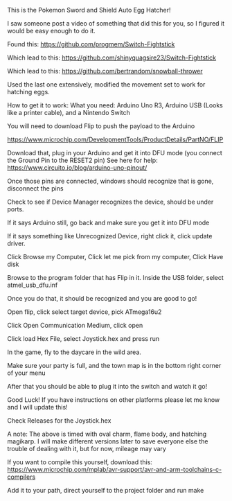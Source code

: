 This is the Pokemon Sword and Shield Auto Egg Hatcher!

I saw someone post a video of something that did this for you, so I figured it would be easy enough to do it. 

Found this:
https://github.com/progmem/Switch-Fightstick

Which lead to this:
https://github.com/shinyquagsire23/Switch-Fightstick

Which lead to this:
https://github.com/bertrandom/snowball-thrower

Used the last one extensively, modified the movement set to work for hatching eggs.

How to get it to work:
What you need: Arduino Uno R3, Arduino USB (Looks like a printer cable), and a Nintendo Switch

You will need to download Flip to push the payload to the Arduino

https://www.microchip.com/DevelopmentTools/ProductDetails/PartNO/FLIP

Download that, plug in your Arduino and get it into DFU mode (you connect the Ground Pin to the RESET2 pin)
See here for help: https://www.circuito.io/blog/arduino-uno-pinout/

Once those pins are connected, windows should recognize that is gone, disconnect the pins

Check to see if Device Manager recognizes the device, should be under ports. 

If it says Arduino still, go back and make sure you get it into DFU mode

If it says something like Unrecognized Device, right click it, click update driver.

Click Browse my Computer, Click let me pick from my computer, Click Have disk

Browse to the program folder that has Flip in it. Inside the USB folder, select atmel_usb_dfu.inf

Once you do that, it should be recognized and you are good to go!

Open flip, click select target device, pick ATmega16u2

Click Open Communication Medium, click open

Click load Hex File, select Joystick.hex and press run

In the game, fly to the daycare in the wild area. 

Make sure your party is full, and the town map is in the bottom right corner of your menu

After that you should be able to plug it into the switch and watch it go!

Good Luck! If you have instructions on other platforms please let me know and I will update this!

Check Releases for the Joystick.hex

A note: The above is timed with oval charm, flame body, and hatching magikarp. I will make different versions later to save everyone else the trouble of dealing with it, but for now, mileage may vary

If you want to compile this yourself, download this:
https://www.microchip.com/mplab/avr-support/avr-and-arm-toolchains-c-compilers

Add it to your path, direct yourself to the project folder and run make
